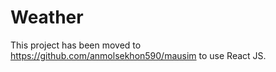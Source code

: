 # Weather

This project has been moved to https://github.com/anmolsekhon590/mausim to use React JS.
